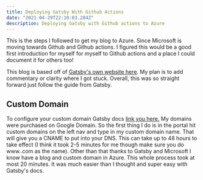 ```yaml
---
title: Deploying Gatsby With Github Actions
date: "2021-04-29T22:10:03.284Z"
description: Deploying Gatsby with Github actions to Azure
---
```


This is the steps I followed to get my blog to Azure. Since Microsoft is moving towards Github and Github actions. I figured this would be a good first introduction for myself for myself to Github actions and a place I could document it for others too! 

This blog is based off of [Gatsby's own website here](https://www.gatsbyjs.com/docs/how-to/previews-deploys-hosting/deploying-to-azure/). My plan is to add commentary or clarity where I got stuck. Overall, this was so straight forward just follow the guide from Gatsby. 

## Custom Domain
To configure your custom domain Gatsby docs [link you here.](https://docs.microsoft.com/en-us/azure/static-web-apps/custom-domain?WT.mc_id=staticwebapps-github-chnoring) My domains were purchased on Google Domain. So the first thing I do is in the portal hit custom domains on the left nav and type in my custom domain name. That will give you a CNAME to put into your DNS. This can take up to 48 hours to take effect (I think it took 2-5 minutes for me though make sure you do www.<your domain>.com as the name). Other than that thanks to Gatsby and Microsoft I know have a blog and custom domain in Azure. This whole process took at most 20 minutes. It was much easier than I thought and super easy with Gatsby's docs.


